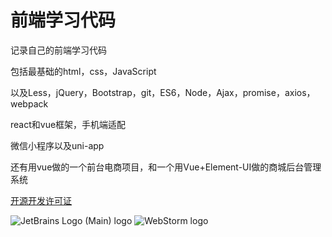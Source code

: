 # 前端学习代码

记录自己的前端学习代码

包括最基础的html，css，JavaScript

以及Less，jQuery，Bootstrap，git，ES6，Node，Ajax，promise，axios，webpack

react和vue框架，手机端适配

微信小程序以及uni-app

还有用vue做的一个前台电商项目，和一个用Vue+Element-UI做的商城后台管理系统

[开源开发许可证 ](https://www.jetbrains.com/zh-cn/community/opensource/#support)

![JetBrains Logo (Main) logo](https://resources.jetbrains.com/storage/products/company/brand/logos/jb_beam.svg)
![WebStorm logo](https://resources.jetbrains.com/storage/products/company/brand/logos/WebStorm.svg)
